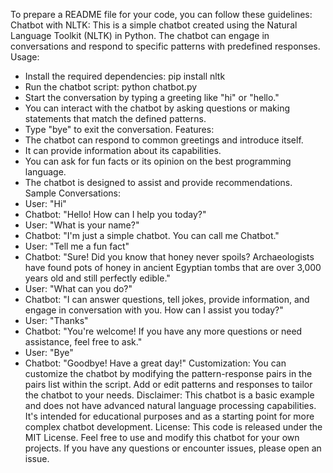 To prepare a README file for your code, you can follow these guidelines:
Chatbot with NLTK:
This is a simple chatbot created using the Natural Language Toolkit (NLTK) in Python. The chatbot can engage in conversations and respond to specific patterns with predefined responses.
Usage:
* Install the required dependencies:
pip install nltk
* Run the chatbot script:
python chatbot.py
* Start the conversation by typing a greeting like "hi" or "hello."
* You can interact with the chatbot by asking questions or making statements that match the defined patterns.
* Type "bye" to exit the conversation.
Features:
* The chatbot can respond to common greetings and introduce itself.
* It can provide information about its capabilities.
* You can ask for fun facts or its opinion on the best programming language.
* The chatbot is designed to assist and provide recommendations.
Sample Conversations:
* User: "Hi"
* Chatbot: "Hello! How can I help you today?"
* User: "What is your name?"
* Chatbot: "I'm just a simple chatbot. You can call me Chatbot."
* User: "Tell me a fun fact"
* Chatbot: "Sure! Did you know that honey never spoils? Archaeologists have found pots of honey in ancient Egyptian tombs that are over 3,000 years old and still perfectly edible."
* User: "What can you do?"
* Chatbot: "I can answer questions, tell jokes, provide information, and engage in conversation with you. How can I assist you today?"
* User: "Thanks"
* Chatbot: "You're welcome! If you have any more questions or need assistance, feel free to ask."
* User: "Bye"
* Chatbot: "Goodbye! Have a great day!"
Customization:
You can customize the chatbot by modifying the pattern-response pairs in the pairs list within the script. Add or edit patterns and responses to tailor the chatbot to your needs.
Disclaimer:
This chatbot is a basic example and does not have advanced natural language processing capabilities. It's intended for educational purposes and as a starting point for more complex chatbot development.
License:
This code is released under the MIT License.
Feel free to use and modify this chatbot for your own projects. If you have any questions or encounter issues, please open an issue.

